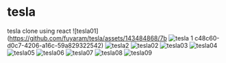 # tesla
tesla clone using react 
![tesla01](https://github.com/fuyaram/tesla/assets/143484868/7b
![tesla 1](https://github.com/fuyaram/tesla/assets/143484868/89478d3c-909c-4603-af33-48b0a7008779)
c48c60-d0c7-4206-a16c-59a829322542)
![tesla2](https://github.com/fuyaram/tesla/assets/143484868/8d5bfb9c-8683-4d14-8a94-146036934bbf)
![tesla02](https://github.com/fuyaram/tesla/assets/143484868/1934bb68-d59d-4697-ba84-e2fa814cdaa7)
![tesla03](https://github.com/fuyaram/tesla/assets/143484868/167cf8fe-de6a-49f2-8612-1f0794b0e7e5)
![tesla04](https://github.com/fuyaram/tesla/assets/143484868/ca119ca0-5d2a-4767-a4a0-afd3d687060e)
![tesla05](https://github.com/fuyaram/tesla/assets/143484868/d7acc0dc-676f-44d6-ae1a-a54b79faa4b7)
![tesla06](https://github.com/fuyaram/tesla/assets/143484868/2cfabb16-47f1-4577-9b53-0192577dea23)
![tesla07](https://github.com/fuyaram/tesla/assets/143484868/84817a6c-3737-4c8d-a847-e6a55e8284fd)
![tesla08](https://github.com/fuyaram/tesla/assets/143484868/4f918add-846b-49f6-9703-31cd98aafeb4)
![tesla09](https://github.com/fuyaram/tesla/assets/143484868/1a393813-1090-44a7-956e-ec54d40b5f9d)
